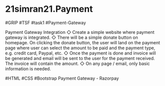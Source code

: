 # 21simran21.Payment

#GRIP #TSF #task1 #Payment-Gateway

Payment Gateway Integration
◇ Create a simple website where payment gateway is integrated.
◇ There will be a simple donate button on homepage. On clicking 
the donate button, the user will land on the payment page where 
user can select the amount to be paid and the payment type, e.g. 
credit card, Paypal, etc.
◇ Once the payment is done and invoice will be generated and 
email will be sent to the user for the payment received. The 
invoice will contain the amount.
◇ On any page / email, only basic information is needed.


#HTML #CSS #Bootstrap Payment Gateway - Razorpay

